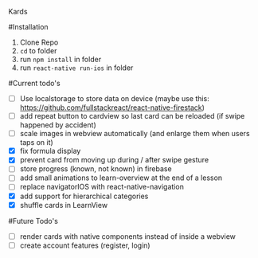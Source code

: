 Kards

#Installation
1. Clone Repo
2. `cd` to folder
3. run `npm install` in folder
4. run `react-native run-ios` in folder

#Current todo's
- [ ] Use localstorage to store data on device (maybe use this: https://github.com/fullstackreact/react-native-firestack)
- [ ] add repeat button to cardview so last card can be reloaded (if swipe happened by accident)
- [ ] scale images in webview automatically (and enlarge them when users taps on it)
- [x] fix formula display
- [x] prevent card from moving up during / after swipe gesture
- [ ] store progress (known, not known) in firebase
- [ ] add small animations to learn-overview at the end of a lesson
- [ ] replace navigatorIOS with react-native-navigation
- [x] add support for hierarchical categories
- [x] shuffle cards in LearnView

#Future Todo's
- [ ] render cards with native components instead of inside a webview
- [ ] create account features (register, login)
